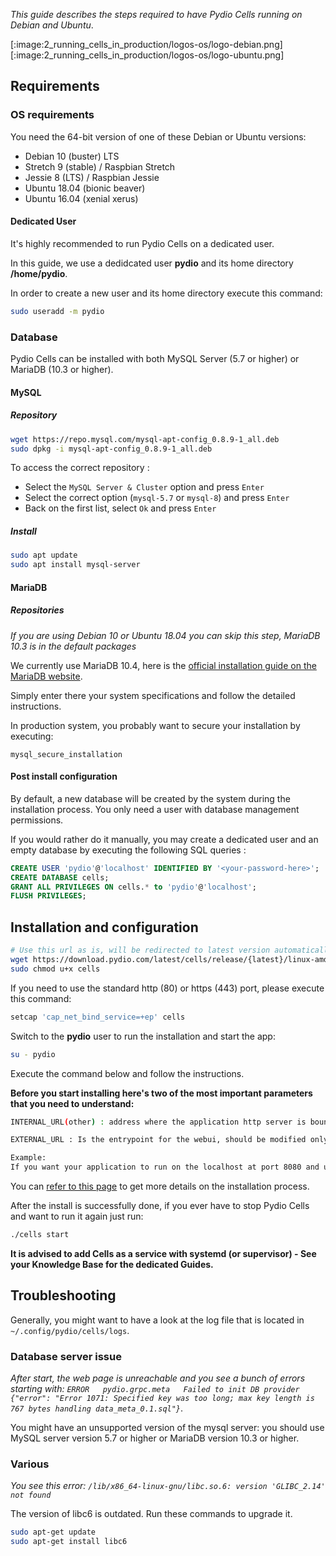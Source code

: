 
_This guide describes the steps required to have Pydio Cells running on Debian and Ubuntu_.

[:image:2_running_cells_in_production/logos-os/logo-debian.png]
[:image:2_running_cells_in_production/logos-os/logo-ubuntu.png]

## Requirements

### OS requirements

You need the 64-bit version of one of these Debian or Ubuntu versions:

- Debian 10 (buster) LTS 
- Stretch 9 (stable) / Raspbian Stretch
- Jessie 8 (LTS) / Raspbian Jessie
- Ubuntu 18.04 (bionic beaver)
- Ubuntu 16.04 (xenial xerus)

#### Dedicated User

It's highly recommended to run Pydio Cells on a dedicated user.

In this guide, we use a dedidcated user **pydio** and its home directory **/home/pydio**.

In order to create a new user and its home directory execute this command:

```sh
sudo useradd -m pydio
```

### Database

Pydio Cells can be installed with both MySQL Server (5.7 or higher) or MariaDB (10.3 or higher).

#### MySQL

##### Repository

```bash
wget https://repo.mysql.com/mysql-apt-config_0.8.9-1_all.deb
sudo dpkg -i mysql-apt-config_0.8.9-1_all.deb
```

To access the correct repository :

- Select the `MySQL Server & Cluster` option and press `Enter`
- Select the correct option (`mysql-5.7` or `mysql-8`) and press `Enter`
- Back on the first list, select `Ok` and press `Enter`

##### Install

```bash
sudo apt update
sudo apt install mysql-server
```

#### MariaDB

##### Repositories

_If you are using Debian 10 or Ubuntu 18.04 you can skip this step, MariaDB 10.3 is in the default packages_

We currently use MariaDB 10.4, here is the [official installation guide on the MariaDB website](https://downloads.mariadb.org/mariadb/repositories/#distro=Debian&version=10.4).

Simply enter there your system specifications and follow the detailed instructions.

In production system, you probably want to secure your installation by executing:

`mysql_secure_installation`

#### Post install configuration

By default, a new database will be created by the system during the installation process. You only need a user with database management permissions.

If you would rather do it manually, you may create a dedicated user and an empty database by executing the following SQL queries :

```SQL
CREATE USER 'pydio'@'localhost' IDENTIFIED BY '<your-password-here>';
CREATE DATABASE cells;
GRANT ALL PRIVILEGES ON cells.* to 'pydio'@'localhost';
FLUSH PRIVILEGES;
```

## Installation and configuration

```sh
# Use this url as is, will be redirected to latest version automatically
wget https://download.pydio.com/latest/cells/release/{latest}/linux-amd64/cells
sudo chmod u+x cells
```

If you need to use the standard http (80) or https (443) port, please execute this command:

```sh
setcap 'cap_net_bind_service=+ep' cells
```

Switch to the **pydio** user to run the installation and start the app:

```sh
su - pydio
```

Execute the command below and follow the instructions.

**Before you start installing here's two of the most important parameters that you need to understand:**

```sh
INTERNAL_URL(other) : address where the application http server is bound to. It MUST contain a server name and a port, should be of this form <ip-or-domain>:<port>.

EXTERNAL_URL : Is the entrypoint for the webui, should be modified only for specific cases such as a Reverse Proxy.

Example:
If you want your application to run on the localhost at port 8080 and use the url mycells.mypydio.com, then set INTERNAL_URL to localhost:8080 and EXTERNAL_URL to http://mycells.mypydio.com (or https)
```

You can [refer to this page](/en/docs/cells/v1/install-pydio-cells) to get more details on the installation process.

After the install is successfully done, if you ever have to stop Pydio Cells and want to run it again just run:

```sh
./cells start
```

**It is advised to add Cells as a service with systemd (or supervisor) - See your Knowledge Base for the dedicated Guides.**

## Troubleshooting

Generally, you might want to have a look at the log file that is located in `~/.config/pydio/cells/logs`.

### Database server issue

_After start, the web page is unreachable and you see a bunch of errors starting with: `ERROR   pydio.grpc.meta   Failed to init DB provider   {"error": "Error 1071: Specified key was too long; max key length is 767 bytes handling data_meta_0.1.sql"}`_.

You might have an unsupported version of the mysql server: you should use MySQL server version 5.7 or higher or MariaDB version 10.3 or higher.

### Various

_You see this error: `/lib/x86_64-linux-gnu/libc.so.6: version 'GLIBC_2.14' not found`_

The version of libc6 is outdated. Run these commands to upgrade it.

```sh
sudo apt-get update
sudo apt-get install libc6
```
